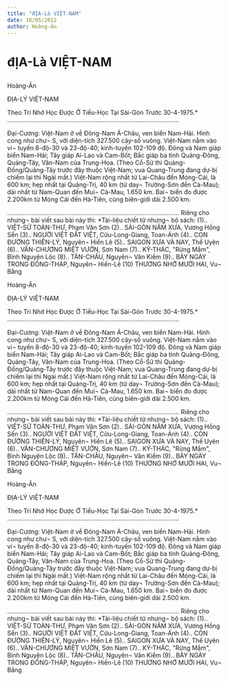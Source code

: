 ```yaml
---
title: "đỊA-Là VIỆT-NAM"
date: 16/05/2012
author: Hoàng-Ân
---
```


# đỊA-Là VIỆT-NAM

Hoàng-Ân


ĐỊA-LÝ VIỆT-NAM

Theo Trí Nhớ Học Được Ở Tiểu-Học Tại Sài-Gòn Trước 30-4-1975.*
...................................................................................................


Đại-Cương:  Việt-Nam ở về Đông-Nam Á-Châu, ven biển Nam-Hải.  Hình cong như chư¬ S, với diện-tích 327.500 cây-số vuông.  Việt-Nam nằm vào vi¬ tuyến 8-độ-30 và 23-độ-40; kinh-tuyến 102-109 độ.  Đông và Nam giáp biển Nam-Hải; Tây giáp Ai-Lao và Cam-Bốt; Bắc giáp ba tỉnh Quảng-Đông, Quảng-Tây, Vân-Nam của Trung-Hoa.  (Theo Cổ-Sử thì Quảng-Đống/Quảng-Tây trước đây thuộc Việt-Nam; vua Quang-Trung đang dự-bị chiếm lại thì Ngài mất.)  Việt-Nam rộng nhất từ Lai-Châu đến Móng-Cái, là 600 km; hẹp nhất tại Quảng-Trị, 40 km (từ day¬ Trường-Sơn đến Cà-Mau); dài nhất từ Nam-Quan đến Mui¬ Cà-Mau, 1.650 km.  Bai¬ biển đo được 2.200km từ Móng Cái đến Hà-Tiên, cùng biên-giới dài 2.500 km.


...................................................................................................
Riêng cho nhưng¬ bài viết sau bài này thì:
*Tài-liệu chiết từ nhưng¬ bộ sách:
(1).. VIỆT-SỬ TOÀN-THƯ, Phạm Văn Sơn
(2).. SÀI-GÒN NĂM XƯA, Vương Hồng Sển
(3).. NGƯỜI VIỆT ĐẤT VIỆT, Cửu-Long-Giang, Toan-Ánh
(4).. CON ĐƯỜNG THIÊN-LÝ, Nguyên¬ Hiến Lê
(5).. SAIGON XƯA VÀ NAY, Thế Uyên
(6).. VĂN-CHƯƠNG MIỆT VƯỜN, Sơn Nam
(7).. KÝ-THÁC, "Rừng Mắm", Bình Nguyên Lộc
(8).. TÂN-CHÂU, Nguyên¬ Văn Kiểm
(9).. BẢY NGÀY TRONG ĐỒNG-THÁP, Nguyên¬ Hiến-Lê
(10) THƯƠNG NHỚ MƯỜI HAI, Vu¬ Bằng

Hoàng-Ân


ĐỊA-LÝ VIỆT-NAM

Theo Trí Nhớ Học Được Ở Tiểu-Học Tại Sài-Gòn Trước 30-4-1975.*
...................................................................................................


Đại-Cương:  Việt-Nam ở về Đông-Nam Á-Châu, ven biển Nam-Hải.  Hình cong như chư¬ S, với diện-tích 327.500 cây-số vuông.  Việt-Nam nằm vào vi¬ tuyến 8-độ-30 và 23-độ-40; kinh-tuyến 102-109 độ.  Đông và Nam giáp biển Nam-Hải; Tây giáp Ai-Lao và Cam-Bốt; Bắc giáp ba tỉnh Quảng-Đông, Quảng-Tây, Vân-Nam của Trung-Hoa.  (Theo Cổ-Sử thì Quảng-Đống/Quảng-Tây trước đây thuộc Việt-Nam; vua Quang-Trung đang dự-bị chiếm lại thì Ngài mất.)  Việt-Nam rộng nhất từ Lai-Châu đến Móng-Cái, là 600 km; hẹp nhất tại Quảng-Trị, 40 km (từ day¬ Trường-Sơn đến Cà-Mau); dài nhất từ Nam-Quan đến Mui¬ Cà-Mau, 1.650 km.  Bai¬ biển đo được 2.200km từ Móng Cái đến Hà-Tiên, cùng biên-giới dài 2.500 km.


...................................................................................................
Riêng cho nhưng¬ bài viết sau bài này thì:
*Tài-liệu chiết từ nhưng¬ bộ sách:
(1).. VIỆT-SỬ TOÀN-THƯ, Phạm Văn Sơn
(2).. SÀI-GÒN NĂM XƯA, Vương Hồng Sển
(3).. NGƯỜI VIỆT ĐẤT VIỆT, Cửu-Long-Giang, Toan-Ánh
(4).. CON ĐƯỜNG THIÊN-LÝ, Nguyên¬ Hiến Lê
(5).. SAIGON XƯA VÀ NAY, Thế Uyên
(6).. VĂN-CHƯƠNG MIỆT VƯỜN, Sơn Nam
(7).. KÝ-THÁC, "Rừng Mắm", Bình Nguyên Lộc
(8).. TÂN-CHÂU, Nguyên¬ Văn Kiểm
(9).. BẢY NGÀY TRONG ĐỒNG-THÁP, Nguyên¬ Hiến-Lê
(10) THƯƠNG NHỚ MƯỜI HAI, Vu¬ Bằng

Hoàng-Ân


ĐỊA-LÝ VIỆT-NAM

Theo Trí Nhớ Học Được Ở Tiểu-Học Tại Sài-Gòn Trước 30-4-1975.*
...................................................................................................


Đại-Cương:  Việt-Nam ở về Đông-Nam Á-Châu, ven biển Nam-Hải.  Hình cong như chư¬ S, với diện-tích 327.500 cây-số vuông.  Việt-Nam nằm vào vi¬ tuyến 8-độ-30 và 23-độ-40; kinh-tuyến 102-109 độ.  Đông và Nam giáp biển Nam-Hải; Tây giáp Ai-Lao và Cam-Bốt; Bắc giáp ba tỉnh Quảng-Đông, Quảng-Tây, Vân-Nam của Trung-Hoa.  (Theo Cổ-Sử thì Quảng-Đống/Quảng-Tây trước đây thuộc Việt-Nam; vua Quang-Trung đang dự-bị chiếm lại thì Ngài mất.)  Việt-Nam rộng nhất từ Lai-Châu đến Móng-Cái, là 600 km; hẹp nhất tại Quảng-Trị, 40 km (từ day¬ Trường-Sơn đến Cà-Mau); dài nhất từ Nam-Quan đến Mui¬ Cà-Mau, 1.650 km.  Bai¬ biển đo được 2.200km từ Móng Cái đến Hà-Tiên, cùng biên-giới dài 2.500 km.


...................................................................................................
Riêng cho nhưng¬ bài viết sau bài này thì:
*Tài-liệu chiết từ nhưng¬ bộ sách:
(1).. VIỆT-SỬ TOÀN-THƯ, Phạm Văn Sơn
(2).. SÀI-GÒN NĂM XƯA, Vương Hồng Sển
(3).. NGƯỜI VIỆT ĐẤT VIỆT, Cửu-Long-Giang, Toan-Ánh
(4).. CON ĐƯỜNG THIÊN-LÝ, Nguyên¬ Hiến Lê
(5).. SAIGON XƯA VÀ NAY, Thế Uyên
(6).. VĂN-CHƯƠNG MIỆT VƯỜN, Sơn Nam
(7).. KÝ-THÁC, "Rừng Mắm", Bình Nguyên Lộc
(8).. TÂN-CHÂU, Nguyên¬ Văn Kiểm
(9).. BẢY NGÀY TRONG ĐỒNG-THÁP, Nguyên¬ Hiến-Lê
(10) THƯƠNG NHỚ MƯỜI HAI, Vu¬ Bằng
